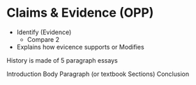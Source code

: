 # Claims & Evidence (OPP)
- Identify (Evidence)
	- Compare 2
- Explains how evicence supports or Modifies

History is made of 5 paragraph essays

Introduction
Body Paragraph (or textbook Sections)
Conclusion